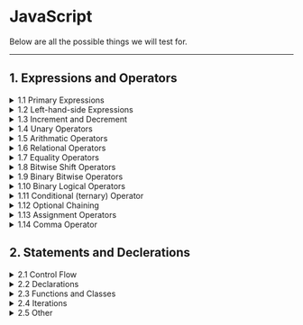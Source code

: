 <!-- markdownlint-disable MD033 -->

# JavaScript

Below are all the possible things we will test for.

---

## 1. Expressions and Operators

<!-- Dropdown -->
<details>
<summary>1.1 Primary Expressions</summary>
<ul>
<li>this</li>
<li>function</li>
<li>class</li>
<li>function*</li>
<li>yield</li>
<li>yield*</li>
<li>async</li>
<li>await</li>
<li>[]</li>
<li>{}</li>
<li><code>/ab+c/i</code></li>
<li>( )</li>

</ul>
</details>

<!-- Dropdown -->
<details>
<summary>1.2 Left-hand-side Expressions</summary>
<ul>
<li>Property Accessors</li>
<li>new</li>
<li>new.target</li>
<li>import.meta</li>
<li>super</li>
<li>Spread Syntax</li>

</ul>
</details>

<!-- Dropdown -->
<details>
<summary>1.3 Increment and Decrement</summary>
<ul>
<li>A++</li>
<li>A--</li>
<li>--A</li>
<li>++A</li>

</ul>
</details>

<!-- Dropdown -->
<details>
<summary>1.4 Unary Operators</summary>
<ul>
<li>delete</li>
<li>void</li>
<li>typeof</li>
<li>++</li>
<li>-</li>
<li>~</li>
<li>!</li>

</ul>
</details>

<!-- Dropdown -->
<details>
<summary>1.5 Arithmatic Operators</summary>
<ul>
<li>++</li>
<li>-</li>
<li>/</li>
<li>*</li>
<li>%</li>
<li>**</li>

</ul>
</details>

<!-- Dropdown -->
<details>
<summary>1.6 Relational Operators</summary>
<ul>
<li>in</li>
<li>instanceof</li>
<li><</li>
<li>></li>
<li><=</li>
<li>>=</li>

</ul>
</details>

<!-- Dropdown -->
<details>
<summary>1.7 Equality Operators</summary>
<ul>
<li>==</li>
<li>!=</li>
<li>===</li>
<li>!==</li>

</ul>
</details>

<!-- Dropdown -->
<details>
<summary>1.8 Bitwise Shift Operators</summary>
<ul>
<li><<</li>
<li>>></li>
<li>>>></li>

</ul>
</details>

<!-- Dropdown -->
<details>
<summary>1.9 Binary Bitwise Operators</summary>
<ul>
<li>&</li>
<li>|</li>
<li>^</li>

</ul>
</details>

<!-- Dropdown -->
<details>
<summary>1.10 Binary Logical Operators</summary>
<ul>
<li>&&</li>
<li>||</li>
<li>??</li>

</ul>
</details>

<!-- Dropdown -->
<details>
<summary>1.11 Conditional (ternary) Operator</summary>
<ul>
<li><code>(condition ? ifTrue : ifFalse)</code></li>

</ul>
</details>

<!-- Dropdown -->
<details>
<summary>1.12 Optional Chaining</summary>
<ul>
<li>?.</li>

</ul>
</details>

<!-- Dropdown -->
<details>
<summary>1.13 Assignment Operators</summary>
<ul>
<li>=</li>
<li>*-</li>
<li>**-</li>
<li>/=</li>
<li>%=</li>
<li>+=</li>
<li>-=</li>
<li><<=</li>
<li>>>=</li>
<li>>>>=</li>
<li>&=</li>
<li>^=</li>
<li>|=</li>
<li>&&=</li>
<li>||=</li>
<li>??=</li>
<li><code>[a, b] = [1, 2]</code> <code>{a, b} = {a:1, b:2}</code></li>

</ul>
</details>

<!-- Dropdown -->
<details>
<summary>1.14 Comma Operator</summary>
<ul>
<li>,</li>

</ul>
</details>

## 2. Statements and Declerations

<!-- Dropdown -->
<details>
<summary>2.1 Control Flow</summary>
<ul>
<li>Block {}</li>
<li>break</li>
<li>continue</li>
<li>Empty</li>
<li>if...else</li>
<li>switch</li>
<li>throw</li>
<li>try...catch</li>

</ul>
</details>

<!-- Dropdown -->
<details>
<summary>2.2 Declarations</summary>
<ul>
<li>var</li>
<li>let</li>
<li>const</li>

</ul>
</details>

<!-- Dropdown -->
<details>
<summary>2.3 Functions and Classes</summary>
<ul>
<li>function</li>
<li>function*</li>
<li>async function</li>
<li>return</li>
<li>class</li>

</ul>
</details>

<!-- Dropdown -->
<details>
<summary>2.4 Iterations</summary>
<ul>
<li>do...while</li>
<li>for</li>
<li>for...in</li>
<li>for...of</li>
<li>for await...of</li>
<li>while</li>

</ul>
</details>

<!-- Dropdown -->
<details>
<summary>2.5 Other</summary>
<ul>
<li>debugger</li>
<li>export</li>
<li>import</li>
<li>import.meta</li>
<li>label</li>
<li>with</li>

</ul>
</details>
